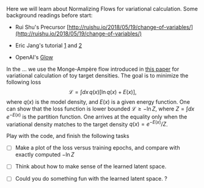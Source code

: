 Here we will learn about Normalizing Flows for variational calculation. Some background readings before start:

- Rui Shu's  Precursor [http://ruishu.io/2018/05/19/change-of-variables/](http://ruishu.io/2018/05/19/change-of-variables/)

- Eric Jang's tutorial  [1](https://blog.evjang.com/2018/01/nf1.html) and [2](https://blog.evjang.com/2018/01/nf2.html)

- OpenAI's [Glow](https://blog.openai.com/glow/)

In the ... we use the Monge-Ampère flow introduced in [this paper](https://arxiv.org/abs/1809.10188) for variational calculation of toy target densities. The goal is to minimize the following loss 
$$
\mathcal{L} = \int d x\, q(x) [\ln q(x) + E (x)],
$$
where $q(x)$ is the model density, and $E(x)$ is a given energy function. One can show that the loss function is lower bounded $\mathcal{L} \ge -\ln Z$, where  $Z = \int d x \, e^{-E(x)}$ is the partition function. One arrives at the equality only when the variational density matches to the target density $q(x) = e^{-E(x)}/Z$. 

Play with the code, and finish the following tasks 

- [ ] Make a plot of the loss versus training epochs, and compare with exactly computed $-\ln Z$
- [ ] Think about how to make sense of the learned latent space. 
- [ ] Could you do something fun with the learned latent space. ? 

